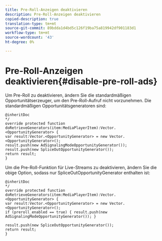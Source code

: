 ```yaml
---
title: Pre-Roll-Anzeigen deaktivieren
description: Pre-Roll-Anzeigen deaktivieren
copied-description: true
translation-type: tm+mt
source-git-commit: 89bdda1d4bd5c126f19ba75a819942df901183d1
workflow-type: tm+mt
source-wordcount: '43'
ht-degree: 0%

---
```



# Pre-Roll-Anzeigen deaktivieren{#disable-pre-roll-ads}

Um Pre-Roll zu deaktivieren, ändern Sie die standardmäßigen Opportunitätserzeuger, um den Pre-Roll-Aufruf nicht vorzunehmen. Die standardmäßigen Opportunitätsgeneratoren sind:

```
@inheritDoc 
*/ 
override protected function doRetrieveGenerators(item:MediaPlayerItem):Vector.<OpportunityGenerator> { 
var result:Vector.<OpportunityGenerator> = new Vector.<OpportunityGenerator>(); 
result.push(new AdSignalingModeOpportunityGenerator()); 
result.push(new SpliceOutOpportunityGenerator()); 
return result; 
}
```

Um die Pre-Roll-Funktion für Live-Streams zu deaktivieren, ändern Sie die obige Option, sodass nur SpliceOutOpportunityGenerator enthalten ist:

```
@inheritDoc 
*/ 
override protected function doRetrieveGenerators(item:MediaPlayerItem):Vector.<OpportunityGenerator> { 
var result:Vector.<OpportunityGenerator> = new Vector.<OpportunityGenerator>(); 
if (preroll_enabled == true) { result.push(new AdSignalingModeOpportunityGenerator()); } 
 
result.push(new SpliceOutOpportunityGenerator()); 
return result; 
}
```

